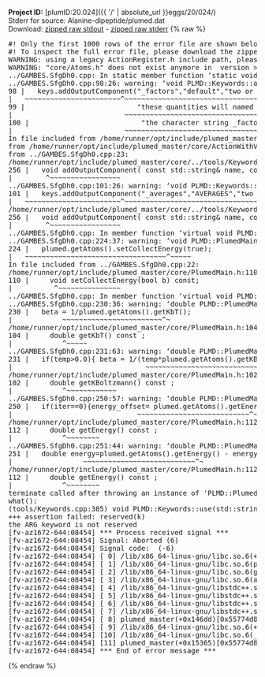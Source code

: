 **Project ID:** [plumID:20.024]({{ '/' | absolute_url }}eggs/20/024/)  
Stderr for source:  Alanine-dipeptide/plumed.dat   
Download: [zipped raw stdout](plumed.dat.plumed_master.stdout.txt.zip) - [zipped raw stderr](plumed.dat.plumed_master.stderr.txt.zip) 
{% raw %}
<pre>
#! Only the first 1000 rows of the error file are shown below
#! To inspect the full error file, please download the zipped raw stderr file above
WARNING: using a legacy ActionRegister.h include path, please use <<#include "core/ActionRegister.h">>
WARNING: "core/Atoms.h" does not exist anymore in  version >=2.10, you should change your code.
../GAMBES.SfgDh0.cpp: In static member function ‘static void PLMD::bias::GAMBES::registerKeywords(PLMD::Keywords&)’:
../GAMBES.SfgDh0.cpp:98:26: warning: ‘void PLMD::Keywords::addOutputComponent(const std::string&, const std::string&, const std::string&)’ is deprecated: Use addOutputComponent with four argument and specify valid types for value from scalar/vector/matrix/grid [-Wdeprecated-declarations]
98 |   keys.addOutputComponent("_factors","default","two or more weighing factors for bias"
|   ~~~~~~~~~~~~~~~~~~~~~~~^~~~~~~~~~~~~~~~~~~~~~~~~~~~~~~~~~~~~~~~~~~~~~~~~~~~~~~~~~~~~
99 |                           "these quantities will named with  the gaussian number followed by "
|                           ~~~~~~~~~~~~~~~~~~~~~~~~~~~~~~~~~~~~~~~~~~~~~~~~~~~~~~~~~~~~~~~~~~~~
100 |                           "the character string _factors. These quantities tell the user the value of the factor ");
|                           ~~~~~~~~~~~~~~~~~~~~~~~~~~~~~~~~~~~~~~~~~~~~~~~~~~~~~~~~~~~~~~~~~~~~~~~~~~~~~~~~~~~~~~~~~
In file included from /home/runner/opt/include/plumed_master/core/Action.h:27,
from /home/runner/opt/include/plumed_master/core/ActionWithValue.h:25,
from ../GAMBES.SfgDh0.cpp:23:
/home/runner/opt/include/plumed_master/core/../tools/Keywords.h:256:8: note: declared here
256 |   void addOutputComponent( const std::string& name, const std::string& key, const std::string& descr );
|        ^~~~~~~~~~~~~~~~~~
../GAMBES.SfgDh0.cpp:101:26: warning: ‘void PLMD::Keywords::addOutputComponent(const std::string&, const std::string&, const std::string&)’ is deprecated: Use addOutputComponent with four argument and specify valid types for value from scalar/vector/matrix/grid [-Wdeprecated-declarations]
101 |   keys.addOutputComponent("_averages","AVERAGES","two or more the averages");
|   ~~~~~~~~~~~~~~~~~~~~~~~^~~~~~~~~~~~~~~~~~~~~~~~~~~~~~~~~~~~~~~~~~~~~~~~~~~
/home/runner/opt/include/plumed_master/core/../tools/Keywords.h:256:8: note: declared here
256 |   void addOutputComponent( const std::string& name, const std::string& key, const std::string& descr );
|        ^~~~~~~~~~~~~~~~~~
../GAMBES.SfgDh0.cpp: In member function ‘virtual void PLMD::bias::GAMBES::prepare()’:
../GAMBES.SfgDh0.cpp:224:37: warning: ‘void PLMD::PlumedMain::DeprecatedAtoms::setCollectEnergy(bool) const’ is deprecated [-Wdeprecated-declarations]
224 |   plumed.getAtoms().setCollectEnergy(true);
|   ~~~~~~~~~~~~~~~~~~~~~~~~~~~~~~~~~~^~~~~~
In file included from ../GAMBES.SfgDh0.cpp:22:
/home/runner/opt/include/plumed_master/core/PlumedMain.h:110:10: note: declared here
110 |     void setCollectEnergy(bool b) const;
|          ^~~~~~~~~~~~~~~~
../GAMBES.SfgDh0.cpp: In member function ‘virtual void PLMD::bias::GAMBES::calculate()’:
../GAMBES.SfgDh0.cpp:230:36: warning: ‘double PLMD::PlumedMain::DeprecatedAtoms::getKbT() const’ is deprecated: Use Action::getkBT() N.B. this function also reads the TEMP keyword from the input for you. [-Wdeprecated-declarations]
230 |   beta = 1/plumed.getAtoms().getKbT();
|            ~~~~~~~~~~~~~~~~~~~~~~~~^~
/home/runner/opt/include/plumed_master/core/PlumedMain.h:104:12: note: declared here
104 |     double getKbT() const ;
|            ^~~~~~
../GAMBES.SfgDh0.cpp:231:63: warning: ‘double PLMD::PlumedMain::DeprecatedAtoms::getKBoltzmann() const’ is deprecated: Use Action::getKBoltzmann(). [-Wdeprecated-declarations]
231 |   if(temp>0.0){ beta = 1/(temp*plumed.getAtoms().getKBoltzmann()) ; }
|                                ~~~~~~~~~~~~~~~~~~~~~~~~~~~~~~~^~
/home/runner/opt/include/plumed_master/core/PlumedMain.h:102:12: note: declared here
102 |     double getKBoltzmann() const ;
|            ^~~~~~~~~~~~~
../GAMBES.SfgDh0.cpp:250:57: warning: ‘double PLMD::PlumedMain::DeprecatedAtoms::getEnergy() const’ is deprecated [-Wdeprecated-declarations]
250 |   if(iter==0){energy_offset= plumed.getAtoms().getEnergy();}
|                              ~~~~~~~~~~~~~~~~~~~~~~~~~~~^~
/home/runner/opt/include/plumed_master/core/PlumedMain.h:112:12: note: declared here
112 |     double getEnergy() const ;
|            ^~~~~~~~~
../GAMBES.SfgDh0.cpp:251:44: warning: ‘double PLMD::PlumedMain::DeprecatedAtoms::getEnergy() const’ is deprecated [-Wdeprecated-declarations]
251 |   double energy=plumed.getAtoms().getEnergy() - energy_offset;
|                 ~~~~~~~~~~~~~~~~~~~~~~~~~~~^~
/home/runner/opt/include/plumed_master/core/PlumedMain.h:112:12: note: declared here
112 |     double getEnergy() const ;
|            ^~~~~~~~~
terminate called after throwing an instance of 'PLMD::Plumed::ExceptionError'
what():
(tools/Keywords.cpp:385) void PLMD::Keywords::use(std::string_view)
+++ assertion failed: reserved(k)
the ARG keyword is not reserved
[fv-az1672-644:08454] *** Process received signal ***
[fv-az1672-644:08454] Signal: Aborted (6)
[fv-az1672-644:08454] Signal code:  (-6)
[fv-az1672-644:08454] [ 0] /lib/x86_64-linux-gnu/libc.so.6(+0x45330)[0x7fd29ae45330]
[fv-az1672-644:08454] [ 1] /lib/x86_64-linux-gnu/libc.so.6(pthread_kill+0x11c)[0x7fd29ae9eb2c]
[fv-az1672-644:08454] [ 2] /lib/x86_64-linux-gnu/libc.so.6(gsignal+0x1e)[0x7fd29ae4527e]
[fv-az1672-644:08454] [ 3] /lib/x86_64-linux-gnu/libc.so.6(abort+0xdf)[0x7fd29ae288ff]
[fv-az1672-644:08454] [ 4] /lib/x86_64-linux-gnu/libstdc++.so.6(+0xa5ff5)[0x7fd29b2a5ff5]
[fv-az1672-644:08454] [ 5] /lib/x86_64-linux-gnu/libstdc++.so.6(+0xbb0da)[0x7fd29b2bb0da]
[fv-az1672-644:08454] [ 6] /lib/x86_64-linux-gnu/libstdc++.so.6(_ZSt10unexpectedv+0x0)[0x7fd29b2a5a55]
[fv-az1672-644:08454] [ 7] /lib/x86_64-linux-gnu/libstdc++.so.6(+0xa5a6f)[0x7fd29b2a5a6f]
[fv-az1672-644:08454] [ 8] plumed_master(+0x146dd)[0x55774d8a76dd]
[fv-az1672-644:08454] [ 9] /lib/x86_64-linux-gnu/libc.so.6(+0x2a1ca)[0x7fd29ae2a1ca]
[fv-az1672-644:08454] [10] /lib/x86_64-linux-gnu/libc.so.6(__libc_start_main+0x8b)[0x7fd29ae2a28b]
[fv-az1672-644:08454] [11] plumed_master(+0x15365)[0x55774d8a8365]
[fv-az1672-644:08454] *** End of error message ***
</pre>
{% endraw %}
